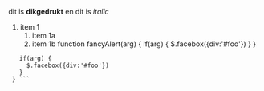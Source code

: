 dit is **dikgedrukt** en dit is *italic*
1. item 1
   1. item 1a
   1. item 1b
 function fancyAlert(arg) {
   if(arg) {
     $.facebox({div:'#foo'})
   }
 }

 ``` function fancyAlert(arg) {
    if(arg) {
      $.facebox({div:'#foo'})
    }
  } ```
